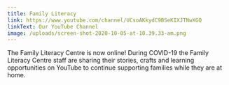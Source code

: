 ```yaml
---
title: Family Literacy
link: https://www.youtube.com/channel/UCsoAKkydC9BSeKIXJTNwXGQ
linkText: Our YouTube Channel
image: /uploads/screen-shot-2020-10-05-at-10.39.33-am.png
---
```

The Family Literacy Centre is now online! During COVID-19 the Family Literacy Centre staff are sharing their stories, crafts and learning opportunities on YouTube to continue supporting families while they are at home.